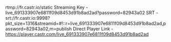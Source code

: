 rtmp://fr.castr.io/static
Streaming Key - live_691333907e6811f09d8453d91b8ad2ad?password=82943a02
SRT - srt://fr.castr.io:9998?pkt_size=1316&streamid=#!::r=live_691333907e6811f09d8453d91b8ad2ad,password=82943a02,m=publish
Direct Player Link - https://player.castr.com/live_691333907e6811f09d8453d91b8ad2ad
